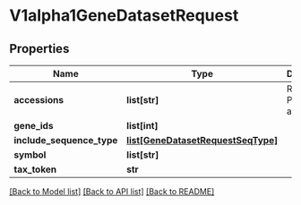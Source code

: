 # V1alpha1GeneDatasetRequest

## Properties
Name | Type | Description | Notes
------------ | ------------- | ------------- | -------------
**accessions** | **list[str]** | RNA or Protein accessions. | [optional] 
**gene_ids** | **list[int]** |  | [optional] 
**include_sequence_type** | [**list[GeneDatasetRequestSeqType]**](GeneDatasetRequestSeqType.md) |  | [optional] 
**symbol** | **list[str]** |  | [optional] 
**tax_token** | **str** |  | [optional] 

[[Back to Model list]](../README.md#documentation-for-models) [[Back to API list]](../README.md#documentation-for-api-endpoints) [[Back to README]](../README.md)


